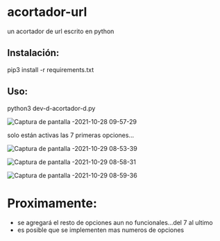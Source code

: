 # acortador-url
un acortador de url escrito en python
## Instalación:
pip3  install -r requirements.txt 
## Uso:
python3 dev-d-acortador-d.py 

![Captura de pantalla -2021-10-28 09-57-29](https://user-images.githubusercontent.com/70846693/139388188-77197890-0831-49ba-86c8-1b909b039911.png)

solo están activas las 7 primeras opciones...

![Captura de pantalla -2021-10-29 08-53-39](https://user-images.githubusercontent.com/70846693/139390325-25b3876e-c7aa-4c35-9b53-91edf962b2df.png)

![Captura de pantalla -2021-10-29 08-58-31](https://user-images.githubusercontent.com/70846693/139390381-56cfe4e1-72a4-45e1-bd2f-3e1127388829.png)

![Captura de pantalla -2021-10-29 08-59-36](https://user-images.githubusercontent.com/70846693/139390405-61bda52f-07fc-4fce-83e6-1ce172704c41.png)
# Proximamente:
* se agregará el resto de opciones aun no funcionales...del 7 al ultimo
* es posible que se implementen mas numeros de opciones
